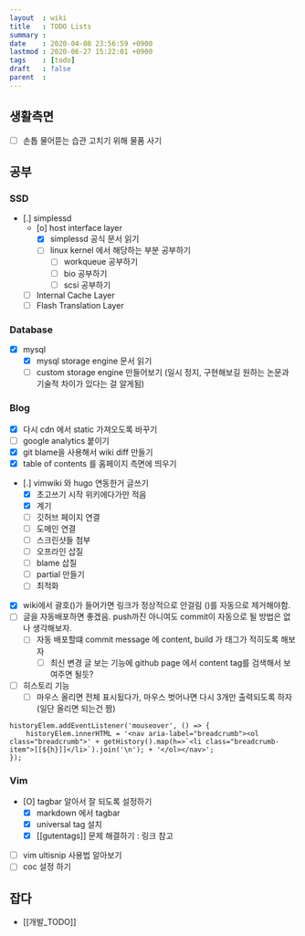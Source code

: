 ```yaml
---
layout  : wiki
title   : TODO Lists
summary : 
date    : 2020-04-08 23:56:59 +0900
lastmod : 2020-06-27 15:22:01 +0900
tags    : [todo]
draft   : false
parent  : 
---
```


## 생활측면
 * [ ] 손톱 물어뜯는 습관 고치기 위해 물품 사기

## 공부
### SSD
 * [.] simplessd
   * [o] host interface layer
     * [X] simplessd 공식 문서 읽기
     * [ ] linux kernel 에서 해당하는 부분 공부하기
       * [ ] workqueue 공부하기
       * [ ] bio 공부하기
       * [ ] scsi 공부하기
   * [ ] Internal Cache Layer
   * [ ] Flash Translation Layer
### Database
* [X] mysql
  * [X] mysql storage engine 문서 읽기
  * [ ] custom storage engine 만들어보기 (일시 정지, 구현해보길 원하는 논문과 기술적 차이가 있다는 걸 알게됨)
### Blog
 * [X] 다시 cdn 에서 static 가져오도록 바꾸기
 * [ ] google analytics 붙이기
 * [X] git blame을 사용해서 wiki diff 만들기
 * [X] table of contents 를 홈페이지 측면에 띄우기
 * [.] vimwiki 와 hugo 연동한거 글쓰기
   * [X] 초고쓰기 시작 위키에다가만 적음
   * [X] 계기
   * [ ] 깃허브 페이지 연결
   * [ ] 도메인 연결
   * [ ] 스크린샷들 첨부
   * [ ] 오프라인 삽질
   * [ ] blame 삽질
   * [ ] partial 만들기
   * [ ] 최적화
 * [X] wiki에서 괄호()가 들어가면 링크가 정상적으로 안걸림 ()를 자동으로 제거해야함.
 * [ ] 글을 자동배포하면 좋겠음. push까진 아니여도 commit이 자동으로 될 방법은 없나 생각해보자.
   * [ ] 자동 배포할떄 commit message 에 content, build 가 태그가 적히도록 해보자
     * [ ] 최신 변경 글 보는 기능에 github page 에서 content tag를 검색해서 보여주면 될듯?
 * [ ] 히스토리 기능
   * [ ] 마우스 올리면 전체 표시됬다가, 마우스 벗어나면 다시 3개만 출력되도록 하자 (일단 올리면 되는건 짬)
```   
historyElem.addEventListener('mouseover', () => {
    historyElem.innerHTML = '<nav aria-label="breadcrumb"><ol class="breadcrumb">' + getHistory().map(h=>`<li class="breadcrumb-item">[[${h}]]</li>`).join('\n'); + '</ol></nav>';
});
```
 
### Vim
 * [O] tagbar 알아서 잘 되도록 설정하기
   * [X] markdown 에서 tagbar
   * [X] universal tag 설치 
   * [X] [[gutentags]] 문제 해결하기 : 링크 참고
 * [ ] vim ultisnip 사용법 알아보기
 * [ ] coc 설정 하기

## 잡다
* [[개발_TODO]]

